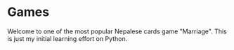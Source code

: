 # Games
Welcome to one of the most popular Nepalese cards game "Marriage".
This is just my initial learning effort on Python. 
